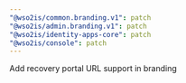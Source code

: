 ```yaml
---
"@wso2is/common.branding.v1": patch
"@wso2is/admin.branding.v1": patch
"@wso2is/identity-apps-core": patch
"@wso2is/console": patch
---
```


Add recovery portal URL support in branding
